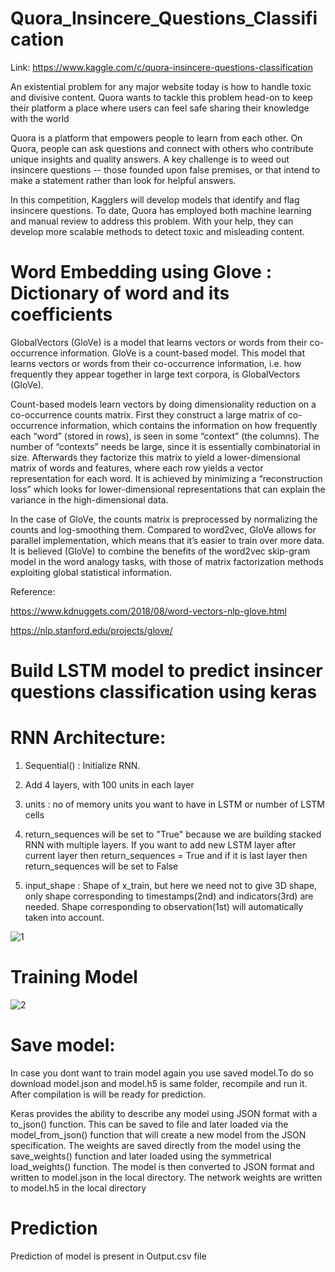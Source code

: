 # Quora_Insincere_Questions_Classification

Link: https://www.kaggle.com/c/quora-insincere-questions-classification

An existential problem for any major website today is how to handle toxic and divisive content. Quora wants to tackle this problem head-on to keep their platform a place where users can feel safe sharing their knowledge with the world

Quora is a platform that empowers people to learn from each other. On Quora, people can ask questions and connect with others who contribute unique insights and quality answers. A key challenge is to weed out insincere questions -- those founded upon false premises, or that intend to make a statement rather than look for helpful answers.

In this competition, Kagglers will develop models that identify and flag insincere questions. To date, Quora has employed both machine learning and manual review to address this problem. With your help, they can develop more scalable methods to detect toxic and misleading content.

# Word Embedding using Glove : Dictionary of word and its coefficients
GlobalVectors (GloVe) is a model that learns vectors or words from their co-occurrence information. GloVe is a count-based model. This model that learns vectors or words from their co-occurrence information, i.e. how frequently they appear together in large text corpora, is GlobalVectors (GloVe).

Count-based models learn vectors by doing dimensionality reduction on a co-occurrence counts matrix. First they construct a large matrix of co-occurrence information, which contains the information on how frequently each “word” (stored in rows), is seen in some “context” (the columns). The number of “contexts” needs be large, since it is essentially combinatorial in size. Afterwards they factorize this matrix to yield a lower-dimensional matrix of words and features, where each row yields a vector representation for each word. It is achieved by minimizing a “reconstruction loss” which looks for lower-dimensional representations that can explain the variance in the high-dimensional data.

In the case of GloVe, the counts matrix is preprocessed by normalizing the counts and log-smoothing them. Compared to word2vec, GloVe allows for parallel implementation, which means that it’s easier to train over more data. It is believed (GloVe) to combine the benefits of the word2vec skip-gram model in the word analogy tasks, with those of matrix factorization methods exploiting global statistical information.

Reference:

https://www.kdnuggets.com/2018/08/word-vectors-nlp-glove.html

https://nlp.stanford.edu/projects/glove/

# Build LSTM model to predict insincer questions classification using keras

# RNN Architecture:

1) Sequential() : Initialize RNN.

2) Add 4 layers, with 100 units in each layer

3) units : no of memory units you want to have in LSTM or number of LSTM cells

4) return_sequences will be set to "True" because we are building stacked RNN with multiple layers. If you want to add new LSTM layer after current layer then return_sequences = True and if it is last layer then return_sequences will be set to False

5) input_shape : Shape of x_train, but here we need not to give 3D shape, only shape corresponding to timestamps(2nd) and indicators(3rd) are needed. Shape corresponding to observation(1st) will automatically taken into account.

![1](https://user-images.githubusercontent.com/30834801/50140682-969d0400-02cb-11e9-8a15-5f4eb7bb1c29.PNG)

# Training Model
![2](https://user-images.githubusercontent.com/30834801/50140733-be8c6780-02cb-11e9-97f1-2b5715155b80.PNG)


# Save model:
In case you dont want to train model again you use saved model.To do so download model.json and model.h5 is same folder, recompile and run it.
After compilation is will be ready for prediction.

Keras provides the ability to describe any model using JSON format with a to_json() function. This can be saved to file and later loaded via the model_from_json() function that will create a new model from the JSON specification.
The weights are saved directly from the model using the save_weights() function and later loaded using the symmetrical load_weights() function.
The model is then converted to JSON format and written to model.json in the local directory. The network weights are written to model.h5 in the local directory

# Prediction
Prediction of model is present in Output.csv file
